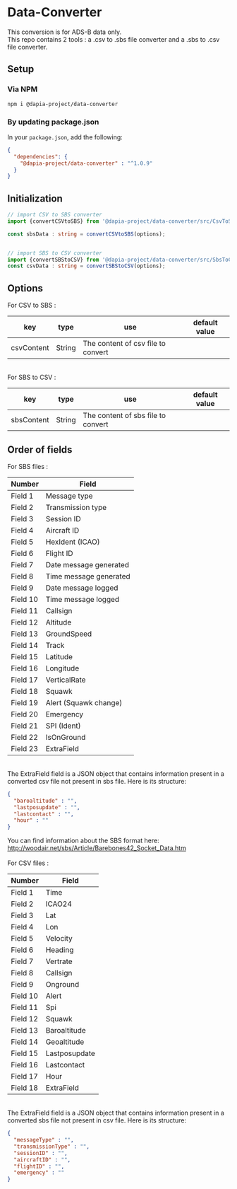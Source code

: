# Data-Converter
This conversion is for ADS-B data only.\
This repo contains 2 tools : a .csv to .sbs file converter and a .sbs to .csv file converter.

## Setup

### Via NPM

```console
npm i @dapia-project/data-converter
```

### By updating package.json

In your `package.json`, add the following:

```json
{
  "dependencies": {
    "@dapia-project/data-converter" : "^1.0.9"
  }
}
```

## Initialization

```typescript
// import CSV to SBS converter
import {convertCSVtoSBS} from '@dapia-project/data-converter/src/CsvToSbs'

const sbsData : string = convertCSVtoSBS(options);


// import SBS to CSV converter
import {convertSBStoCSV} from '@dapia-project/data-converter/src/SbsToCsv'
const csvData : string = convertSBStoCSV(options);
```

## Options
For CSV to SBS :

| key        | type         | use                                | default value |
|------------|--------------|------------------------------------|---------------|
| csvContent | String       | The content of csv file to convert |               |

\
For SBS to CSV :

| key        | type         | use                                | default value |
|------------|--------------|------------------------------------|---------------|
| sbsContent | String       | The content of sbs file to convert |               |


## Order of fields

For SBS files :

| Number   | Field                  |
|----------|------------------------|
| Field 1  | Message type           |
| Field 2  | Transmission type      |
| Field 3  | Session ID             |
| Field 4  | Aircraft ID            |
| Field 5  | HexIdent (ICAO)        |
| Field 6  | Flight ID              |
| Field 7  | Date message generated |
| Field 8  | Time message generated |
| Field 9  | Date message logged    |
| Field 10 | Time message logged    |
| Field 11 | Callsign               |
| Field 12 | Altitude               |
| Field 13 | GroundSpeed            |
| Field 14 | Track                  |
| Field 15 | Latitude               |
| Field 16 | Longitude              |
| Field 17 | VerticalRate           |
| Field 18 | Squawk                 |
| Field 19 | Alert (Squawk change)  |
| Field 20 | Emergency              |
| Field 21 | SPI (Ident)            |
| Field 22 | IsOnGround             |
| Field 23 | ExtraField             |

\
The ExtraField field is a JSON object that contains information present in a converted csv file not present in sbs file. Here is its structure:

```json
{
  "baroaltitude" : "",
  "lastposupdate" : "",
  "lastcontact" : "",
  "hour" : ""
}
```
You can find information about the SBS format here: http://woodair.net/sbs/Article/Barebones42_Socket_Data.htm
\
\
For CSV files :

| Number   | Field         |
|----------|---------------|
| Field 1  | Time          |
| Field 2  | ICAO24        |
| Field 3  | Lat           |
| Field 4  | Lon           |
| Field 5  | Velocity      |
| Field 6  | Heading       |
| Field 7  | Vertrate      |
| Field 8  | Callsign      |
| Field 9  | Onground      |
| Field 10 | Alert         |
| Field 11 | Spi           |
| Field 12 | Squawk        |
| Field 13 | Baroaltitude  |
| Field 14 | Geoaltitude   |
| Field 15 | Lastposupdate |
| Field 16 | Lastcontact   |
| Field 17 | Hour          |
| Field 18 | ExtraField    |

\
The ExtraField field is a JSON object that contains information present in a converted sbs file not present in csv file. Here is its structure:

```json
{
  "messageType" : "",
  "transmissionType" : "",
  "sessionID" : "",
  "aircraftID" : "",
  "flightID" : "",
  "emergency" : ""
}
```